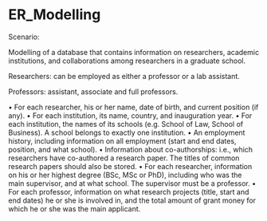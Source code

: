 # ER_Modelling

Scenario:

Modelling of a database that contains information on researchers, academic institutions, and collaborations among researchers in a graduate school.

Researchers: can be employed as either a professor or a lab assistant.

Professors: assistant, associate and full professors.

• For each researcher, his or her name, date of birth, and current position (if any).
• For each institution, its name, country, and inauguration year.
• For each institution, the names of its schools (e.g. School of Law, School of Business). A school belongs to exactly
one institution.
• An employment history, including information on all employment (start and end dates, position, and what
school).
• Information about co-authorships: i.e., which researchers have co-authored a research paper. The titles of
common research papers should also be stored.
• For each researcher, information on his or her highest degree (BSc, MSc or PhD), including who was the main
supervisor, and at what school. The supervisor must be a professor.
• For each professor, information on what research projects (title, start and end dates) he or she is involved in,
and the total amount of grant money for which he or she was the main applicant.
